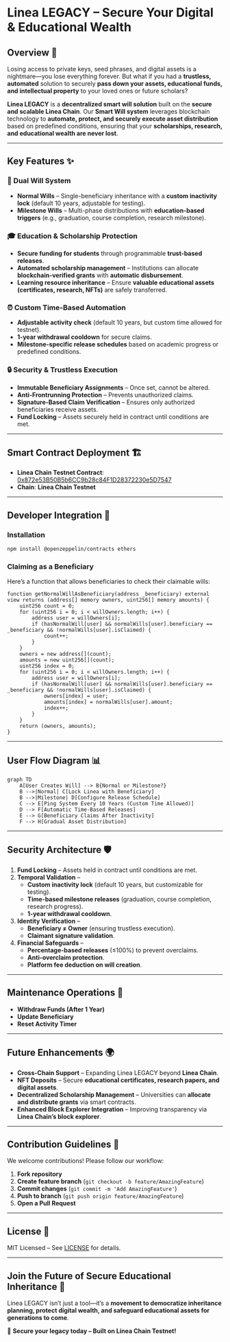 # **Linea LEGACY – Secure Your Digital & Educational Wealth**  

## **Overview 🚀**  
Losing access to private keys, seed phrases, and digital assets is a nightmare—you lose everything forever. But what if you had a **trustless, automated** solution to securely **pass down your assets, educational funds, and intellectual property** to your loved ones or future scholars?  

**Linea LEGACY** is a **decentralized smart will solution** built on the **secure and scalable Linea Chain**. Our **Smart Will system** leverages blockchain technology to **automate, protect, and securely execute asset distribution** based on predefined conditions, ensuring that your **scholarships, research, and educational wealth are never lost**.  

---  
## **Key Features ✨**  

### **📜 Dual Will System**  
- **Normal Wills** – Single-beneficiary inheritance with a **custom inactivity lock** (default 10 years, adjustable for testing).  
- **Milestone Wills** – Multi-phase distributions with **education-based triggers** (e.g., graduation, course completion, research milestone).  

### **🎓 Education & Scholarship Protection**  
- **Secure funding for students** through programmable **trust-based releases**.  
- **Automated scholarship management** – Institutions can allocate **blockchain-verified grants** with **automatic disbursement**.  
- **Learning resource inheritance** – Ensure **valuable educational assets (certificates, research, NFTs)** are safely transferred.  

### **⏰ Custom Time-Based Automation**  
- **Adjustable activity check** (default 10 years, but custom time allowed for testnet).  
- **1-year withdrawal cooldown** for secure claims.  
- **Milestone-specific release schedules** based on academic progress or predefined conditions.  

### **🔒 Security & Trustless Execution**  
- **Immutable Beneficiary Assignments** – Once set, cannot be altered.  
- **Anti-Frontrunning Protection** – Prevents unauthorized claims.  
- **Signature-Based Claim Verification** – Ensures only authorized beneficiaries receive assets.  
- **Fund Locking** – Assets securely held in contract until conditions are met.  

---  
## **Smart Contract Deployment** 🏗️  

- **Linea Chain Testnet Contract**: [0x872e53B50B5b6CC9b28c84F1D28372230e5D7547](https://sepolia.lineascan.build/address/0x872e53B50B5b6CC9b28c84F1D28372230e5D7547)
- **Chain**: **Linea Chain Testnet**  

---  
## **Developer Integration 🧐**  

### **Installation**  
```bash  
npm install @openzeppelin/contracts ethers  
```  

### **Claiming as a Beneficiary**  
Here’s a function that allows beneficiaries to check their claimable wills:  
```solidity  
function getNormalWillAsBeneficiary(address _beneficiary) external view returns (address[] memory owners, uint256[] memory amounts) {  
    uint256 count = 0;  
    for (uint256 i = 0; i < willOwners.length; i++) {  
        address user = willOwners[i];  
        if (hasNormalWill[user] && normalWills[user].beneficiary == _beneficiary && !normalWills[user].isClaimed) {  
            count++;  
        }  
    }  
    owners = new address[](count);  
    amounts = new uint256[](count);  
    uint256 index = 0;  
    for (uint256 i = 0; i < willOwners.length; i++) {  
        address user = willOwners[i];  
        if (hasNormalWill[user] && normalWills[user].beneficiary == _beneficiary && !normalWills[user].isClaimed) {  
            owners[index] = user;  
            amounts[index] = normalWills[user].amount;  
            index++;  
        }  
    }  
    return (owners, amounts);  
}  
```  

---  
## **User Flow Diagram 📊**  
```mermaid  
graph TD  
    A[User Creates Will] --> B{Normal or Milestone?}  
    B -->|Normal| C[Lock Linea with Beneficiary]  
    B -->|Milestone| D[Configure Release Schedule]  
    C --> E[Ping System Every 10 Years (Custom Time Allowed)]  
    D --> F[Automatic Time-Based Releases]  
    E --> G[Beneficiary Claims After Inactivity]  
    F --> H[Gradual Asset Distribution]  
```  

---  
## **Security Architecture 🛡️**  

1. **Fund Locking** – Assets held in contract until conditions are met.  
2. **Temporal Validation** –  
   - **Custom inactivity lock** (default 10 years, but customizable for testing).  
   - **Time-based milestone releases** (graduation, course completion, research progress).  
   - **1-year withdrawal cooldown**.  
3. **Identity Verification** –  
   - **Beneficiary ≠ Owner** (ensuring trustless execution).  
   - **Claimant signature validation**.  
4. **Financial Safeguards** –  
   - **Percentage-based releases** (≤100%) to prevent overclaims.  
   - **Anti-overclaim protection**.  
   - **Platform fee deduction on will creation**.  

---  
## **Maintenance Operations 🔄**  
- **Withdraw Funds (After 1 Year)**  
- **Update Beneficiary**  
- **Reset Activity Timer**  

---  
## **Future Enhancements 🌍**  
- **Cross-Chain Support** – Expanding Linea LEGACY beyond **Linea Chain**.  
- **NFT Deposits** – Secure **educational certificates, research papers, and digital assets**.  
- **Decentralized Scholarship Management** – Universities can **allocate and distribute grants** via smart contracts.  
- **Enhanced Block Explorer Integration** – Improving transparency via **Linea Chain’s block explorer**.  

---  
## **Contribution Guidelines 🤝**  
We welcome contributions! Please follow our workflow:  
1. **Fork repository**  
2. **Create feature branch** (`git checkout -b feature/AmazingFeature`)  
3. **Commit changes** (`git commit -m 'Add AmazingFeature'`)  
4. **Push to branch** (`git push origin feature/AmazingFeature`)  
5. **Open a Pull Request**  

---  
## **License 📝**  
MIT Licensed – See [LICENSE](https://opensource.org/licenses/MIT) for details.  

---  
## **Join the Future of Secure Educational Inheritance 🔗**  
Linea LEGACY isn’t just a tool—it’s a **movement to democratize inheritance planning, protect digital wealth, and safeguard educational assets for generations to come**.  

🚀 **Secure your legacy today – Built on Linea Chain Testnet!**


